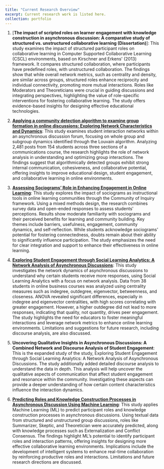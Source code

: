 ```yaml
---
title: "Current Research Overview"
excerpt: Current research work is listed here.
collection: portfolio
---
```


1. [**The impact of scripted roles on learner engagement with knowledge construction in asynchronous discussion: A comparative study of structured vs. unstructured collaborative learning (Dissertation)**]: This study examines the impact of structured participant roles on collaborative learning in Computer Supported Collaborative Learning (CSCL) environments, based on Kirschner and Erkens' (2013) framework. It compares structured collaboration, where participants have predefined roles, with unstructured collaboration. The findings show that while overall network metrics, such as centrality and density, are similar across groups, structured roles enhance reciprocity and individual connectivity, promoting more mutual interactions. Roles like Moderators and Theoreticians were crucial in guiding discussions and integrating perspectives, highlighting the value of role-specific interventions for fostering collaborative learning. The study offers evidence-based insights for designing effective educational technologies.

2. [**Applying a community detection algorithm to examine group formation in online discussions: Exploring Network Characteristics and Dynamics**](https://mlee010.github.io/MinkyungLee/files/Louvain_algorithm_24Fall.pdf): This study examines student interaction networks within an asynchronous discussion forum, focusing on whole group and subgroup dynamics identified through the Louvain algorithm. Analyzing 2,481 posts from 154 students across three sections of a communications course, the research highlights the role of network analysis in understanding and optimizing group interactions. The findings suggest that algorithmically detected groups exhibit strong internal communication, cohesiveness, and collaborative potential, offering insights to improve educational design, student engagement, and collaborative learning in online environments.

3. [**Assessing Sociograms’ Role in Enhancing Engagement in Online Learning**](https://mlee010.github.io/MinkyungLee/files/Sociogram_24FAll.pdf): This study explores the impact of sociograms as instructional tools in online learning communities through the Community of Inquiry framework. Using a mixed methods design, the research combines survey data and open-ended responses to assess students' perceptions. Results show moderate familiarity with sociograms and their perceived benefits for learning and community building. Key themes include barriers, usefulness, engagement, community dynamics, and self-reflection. While students acknowledge sociograms' potential for fostering connectedness, doubts remain about their ability to significantly influence participation. The study emphasizes the need for clear integration and support to enhance their effectiveness in online learning.

4. [**Exploring Student Engagement through Social Learning Analytics: A Network Analysis of Asynchronous Discussions**](https://mlee010.github.io/MinkyungLee/files/network_interaction_24Fall.pdf): This study investigates the network dynamics of asynchronous discussions to understand why certain students receive more responses, using Social Learning Analytics with a focus on network analysis. Data from 38 students in online business courses was analyzed using centrality measures such as indegree, outdegree, eigenvector, betweenness, and closeness. ANOVA revealed significant differences, especially in indegree and eigenvector centralities, with high scores correlating with greater engagement. However, a higher outdegree did not lead to more responses, indicating that quality, not quantity, drives peer engagement. The study highlights the need for educators to foster meaningful interactions and leverage network metrics to enhance online learning environments. Limitations and suggestions for future research, including discourse analysis, are also discussed.

5. **Uncovering Qualitative Insights in Asynchronous Discussions: A Combined Network and Discourse Analysis of Student Engagement**: This is the expanded study of the study, Exploring Student Engagement through Social Learning Analytics: A Network Analysis of Asynchronous Discussions. The study additionally added detailed discourse analysis to understand the data in depth. This analysis will help uncover the qualitative aspects of communication that affect student engagement and resonance within the community. Investigating these aspects can provide a deeper understanding of how certain content characteristics influence the interaction dynamics.
  
6. [**Predicting Roles and Knowledge Construction Processes in Asynchronous Discussion Using
Machine Learning**](https://mlee010.github.io/MinkyungLee/files/MachineL_AERA25_24Fall.pdf): This study applies Machine Learning (ML) to predict participant roles and knowledge construction processes in asynchronous discussions. Using textual data from structured and unstructured group discussions, roles like Summarizer, Skeptic, and Theoretician were accurately predicted, along with knowledge processes such as Externalization and Conflict Consensus. The findings highlight ML’s potential to identify participant roles and interaction patterns, offering insights for designing more effective collaborative learning environments. Implications include the development of intelligent systems to enhance real-time collaboration by reinforcing productive roles and interactions. Limitations and future research directions are discussed.




